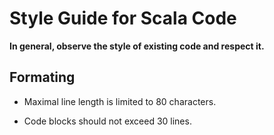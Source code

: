 # Style Guide for Scala Code

**In general, observe the style of existing code and respect it.**

## Formating

- Maximal line length is limited to 80 characters.

- Code blocks should not exceed 30 lines.
